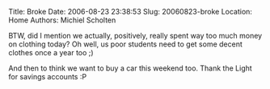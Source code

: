 Title: Broke
Date: 2006-08-23 23:38:53
Slug: 20060823-broke
Location: Home
Authors: Michiel Scholten

<p>BTW, did I mention we actually, positively, really spent way too much money on clothing today? Oh well, us poor students need to get some decent clothes once a year too ;)</p>

<p>And then to think we want to buy a car this weekend too. Thank the Light for savings accounts :P</p>